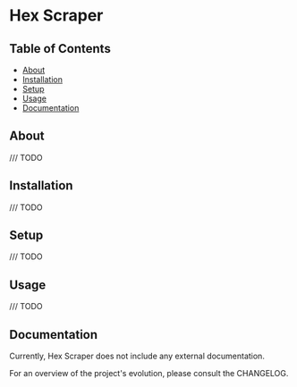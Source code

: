 # Hex Scraper

## Table of Contents
- [About](#about)
- [Installation](#installation)
- [Setup](#setup)
- [Usage](#usage)
- [Documentation](#documentation)

## About
/// TODO

## Installation
/// TODO

## Setup
/// TODO

## Usage
/// TODO

## Documentation
Currently, Hex Scraper does not include any external documentation.

For an overview of the project's evolution, please consult the CHANGELOG.

